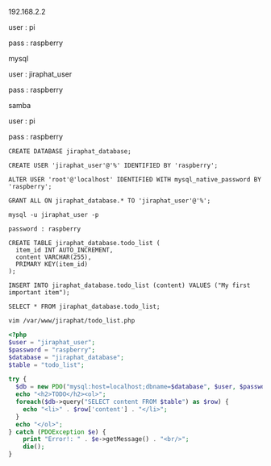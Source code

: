 192.168.2.2

user : pi

pass : raspberry



mysql

user : jiraphat_user

pass : raspberry



samba

user : pi

pass : raspberry



```
CREATE DATABASE jiraphat_database;

CREATE USER 'jiraphat_user'@'%' IDENTIFIED BY 'raspberry';

ALTER USER 'root'@'localhost' IDENTIFIED WITH mysql_native_password BY 'raspberry';

GRANT ALL ON jiraphat_database.* TO 'jiraphat_user'@'%';
```

```shell
mysql -u jiraphat_user -p

password : raspberry
```

```mysql
CREATE TABLE jiraphat_database.todo_list (
  item_id INT AUTO_INCREMENT,
  content VARCHAR(255),
  PRIMARY KEY(item_id)
);

INSERT INTO jiraphat_database.todo_list (content) VALUES ("My first important item");

SELECT * FROM jiraphat_database.todo_list;
```

```shell
vim /var/www/jiraphat/todo_list.php
```

```php
<?php
$user = "jiraphat_user";
$password = "raspberry";
$database = "jiraphat_database";
$table = "todo_list";

try {
  $db = new PDO("mysql:host=localhost;dbname=$database", $user, $password);
  echo "<h2>TODO</h2><ol>";
  foreach($db->query("SELECT content FROM $table") as $row) {
    echo "<li>" . $row['content'] . "</li>";
  }
  echo "</ol>";
} catch (PDOException $e) {
    print "Error!: " . $e->getMessage() . "<br/>";
    die();
}
```

